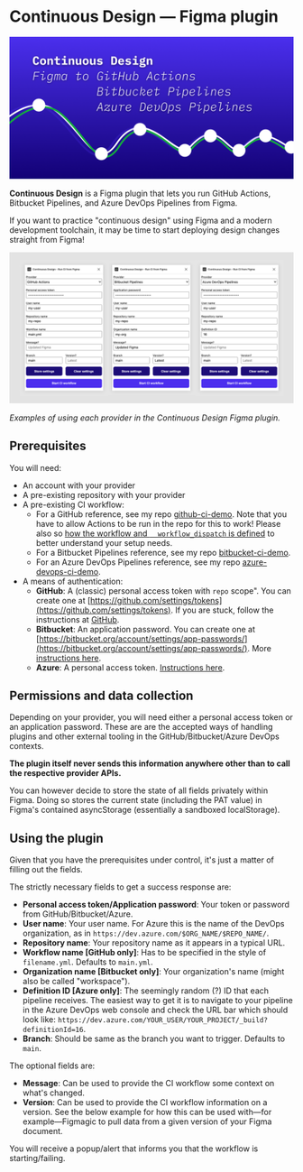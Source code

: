 # Continuous Design — Figma plugin

![Cover art](cover.png)

**Continuous Design** is a Figma plugin that lets you run GitHub Actions, Bitbucket Pipelines, and Azure DevOps Pipelines from Figma.

If you want to practice "continuous design" using Figma and a modern development toolchain, it may be time to start deploying design changes straight from Figma!

![Plugin](plugin.jpg)

_Examples of using each provider in the Continuous Design Figma plugin._

## Prerequisites

You will need:

- An account with your provider
- A pre-existing repository with your provider
- A pre-existing CI workflow:
  - For a GitHub reference, see my repo [github-ci-demo](https://github.com/mikaelvesavuori/github-ci-demo). Note that you have to allow Actions to be run in the repo for this to work! Please also so [how the workflow and `  workflow_dispatch` is defined](https://github.com/mikaelvesavuori/github-ci-demo/blob/main/.github/workflows/main.yml) to better understand your setup needs.
  - For a Bitbucket Pipelines reference, see my repo [bitbucket-ci-demo](https://github.com/mikaelvesavuori/bitbucket-ci-demo).
  - For an Azure DevOps Pipelines reference, see my repo [azure-devops-ci-demo](https://github.com/mikaelvesavuori/azure-devops-ci-demo).
- A means of authentication:
  - **GitHub**: A (classic) personal access token with `repo` scope". You can create one at [https://github.com/settings/tokens](https://github.com/settings/tokens). If you are stuck, follow the instructions at [GitHub](https://docs.github.com/en/github/authenticating-to-github/keeping-your-account-and-data-secure/creating-a-personal-access-token).
  - **Bitbucket**: An application password. You can create one at [https://bitbucket.org/account/settings/app-passwords/](https://bitbucket.org/account/settings/app-passwords/). More [instructions here](https://support.atlassian.com/bitbucket-cloud/docs/app-passwords/).
  - **Azure**: A personal access token. [Instructions here](https://docs.microsoft.com/en-us/azure/devops/organizations/accounts/use-personal-access-tokens-to-authenticate?view=azure-devops&tabs=preview-page).

## Permissions and data collection

Depending on your provider, you will need either a personal access token or an application password. These are are the accepted ways of handling plugins and other external tooling in the GitHub/Bitbucket/Azure DevOps contexts.

**The plugin itself never sends this information anywhere other than to call the respective provider APIs.**

You can however decide to store the state of all fields privately within Figma. Doing so stores the current state (including the PAT value) in Figma's contained asyncStorage (essentially a sandboxed localStorage).

## Using the plugin

Given that you have the prerequisites under control, it's just a matter of filling out the fields.

The strictly necessary fields to get a success response are:

- **Personal access token/Application password**: Your token or password from GitHub/Bitbucket/Azure.
- **User name**: Your user name. For Azure this is the name of the DevOps organization, as in `https://dev.azure.com/$ORG_NAME/$REPO_NAME/`.
- **Repository name**: Your repository name as it appears in a typical URL.
- **Workflow name [GitHub only]**: Has to be specified in the style of `filename.yml`. Defaults to `main.yml`.
- **Organization name [Bitbucket only]**: Your organization's name (might also be called "workspace").
- **Definition ID [Azure only]**: The seemingly random (?) ID that each pipeline receives. The easiest way to get it is to navigate to your pipeline in the Azure DevOps web console and check the URL bar which should look like: `https://dev.azure.com/YOUR_USER/YOUR_PROJECT/_build?definitionId=16`.
- **Branch**: Should be same as the branch you want to trigger. Defaults to `main`.

The optional fields are:

- **Message**: Can be used to provide the CI workflow some context on what's changed.
- **Version**: Can be used to provide the CI workflow information on a version. See the below example for how this can be used with—for example—Figmagic to pull data from a given version of your Figma document.

You will receive a popup/alert that informs you that the workflow is starting/failing.
